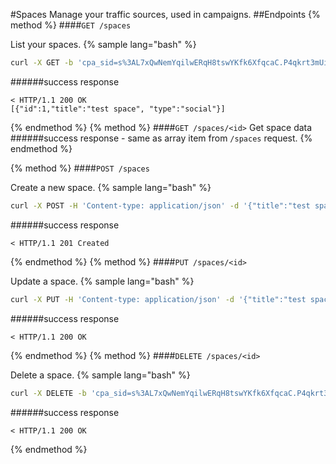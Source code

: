 #Spaces
Manage your traffic sources, used in campaigns.
##Endpoints
{% method %}
####`GET /spaces`

List your spaces.
{% sample lang="bash" %}
```bash
curl -X GET -b 'cpa_sid=s%3AL7xQwNemYqilwERqH8tswYKfk6XfqcaC.P4qkrt3mUix3Dw6A2ze7Z9phswc%2FHIKqGYZ4YJyLYE0' -v https://dashboard.everad.com/v2/spaces
```
######success response
```
< HTTP/1.1 200 OK
[{"id":1,"title":"test space", "type":"social"}]
```
{% endmethod %}
{% method %}
####`GET /spaces/<id>`
Get space data
######success response - same as array item from `/spaces` request.
{% endmethod %}

{% method %}
####`POST /spaces`

Create a new space.
{% sample lang="bash" %}
```bash
curl -X POST -H 'Content-type: application/json' -d '{"title":"test space", "type":"social"}' -b 'cpa_sid=s%3AL7xQwNemYqilwERqH8tswYKfk6XfqcaC.P4qkrt3mUix3Dw6A2ze7Z9phswc%2FHIKqGYZ4YJyLYE0' -v https://dashboard.everad.com/v2/spaces
```
######success response
```
< HTTP/1.1 201 Created
```
{% endmethod %}
{% method %}
####`PUT /spaces/<id>`

Update a space.
{% sample lang="bash" %}
```bash
curl -X PUT -H 'Content-type: application/json' -d '{"title":"test space1", "type":"social"}' -b 'cpa_sid=s%3AL7xQwNemYqilwERqH8tswYKfk6XfqcaC.P4qkrt3mUix3Dw6A2ze7Z9phswc%2FHIKqGYZ4YJyLYE0' -v https://dashboard.everad.com/v2/spaces/1
```
######success response
```
< HTTP/1.1 200 OK
```
{% endmethod %}
{% method %}
####`DELETE /spaces/<id>`

Delete a space.
{% sample lang="bash" %}
```bash
curl -X DELETE -b 'cpa_sid=s%3AL7xQwNemYqilwERqH8tswYKfk6XfqcaC.P4qkrt3mUix3Dw6A2ze7Z9phswc%2FHIKqGYZ4YJyLYE0' -v https://dashboard.everad.com/v2/spaces/1
```
######success response
```
< HTTP/1.1 200 OK
```
{% endmethod %}